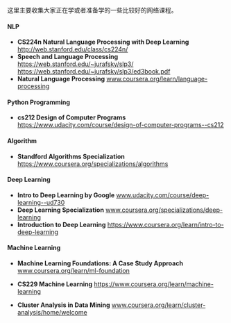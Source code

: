 这里主要收集大家正在学或者准备学的一些比较好的网络课程。

#### NLP

- **CS224n Natural Language Processing with Deep Learning**  http://web.stanford.edu/class/cs224n/
- **Speech and Language Processing** https://web.stanford.edu/~jurafsky/slp3/ https://web.stanford.edu/~jurafsky/slp3/ed3book.pdf
- **Natural Language Processing** www.coursera.org/learn/language-processing

#### Python Programming

- **cs212 Design of Computer Programs** https://www.udacity.com/course/design-of-computer-programs--cs212

#### Algorithm

- **Standford Algorithms Specialization**  https://www.coursera.org/specializations/algorithms

#### Deep Learning

- **Intro to Deep Learning by Google** www.udacity.com/course/deep-learning--ud730
- **Deep Learning Specialization** www.coursera.org/specializations/deep-learning
- **Introduction to Deep Learning**  https://www.coursera.org/learn/intro-to-deep-learning

#### Machine Learning

- **Machine Learning Foundations: A Case Study Approach** www.coursera.org/learn/ml-foundation
- **CS229 Machine Learning** https://www.coursera.org/learn/machine-learning


- **Cluster Analysis in Data Mining** www.coursera.org/learn/cluster-analysis/home/welcome